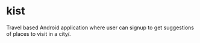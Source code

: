 # kist

Travel based Android application where user can signup to get suggestions of places to visit in a city/\.
